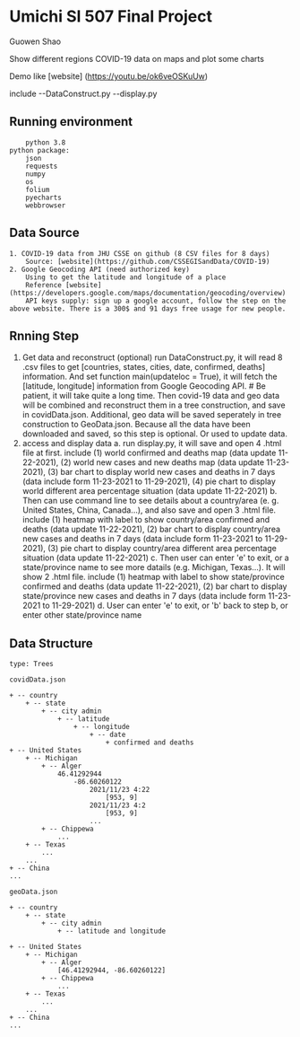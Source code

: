 # Umichi SI 507 Final Project
Guowen Shao

Show different regions COVID-19 data on maps and plot some charts

Demo like [website] (https://youtu.be/ok6veOSKuUw)

include
    --DataConstruct.py
    --display.py

## Running environment
        python 3.8
    python package:
        json
        requests
        numpy
        os
        folium
        pyecharts
        webbrowser

## Data Source
    1. COVID-19 data from JHU CSSE on github (8 CSV files for 8 days)
        Source: [website](https://github.com/CSSEGISandData/COVID-19)
    2. Google Geocoding API (need authorized key)
        Using to get the latitude and longitude of a place
        Reference [website] (https://developers.google.com/maps/documentation/geocoding/overview)
        API keys supply: sign up a google account, follow the step on the above website. There is a 300$ and 91 days free usage for new people.

## Rnning Step
1. Get data and reconstruct (optional)
    run DataConstruct.py, it will read 8 .csv files to get [countries, states, cities, date, confirmed, deaths] information. And set function main(updateloc = True), it will fetch the [latitude, longitude] information from Google Geocoding API. # Be patient, it will take quite a long time. Then covid-19 data and geo data will be combined and reconstruct them in a tree construction, and save in covidData.json. Additional, geo data will be saved seperately in tree construction to GeoData.json.
    Because all the data have been downloaded and saved, so this step is optional. Or used to update data.
2. access and display data
    a. run display.py, it will save and open 4 .html file at first. include 
        (1) world confirmed and deaths map (data update 11-22-2021), 
        (2) world new cases and new deaths map (data update 11-23-2021), 
        (3) bar chart to display world new cases and deaths in 7 days (data include form 11-23-2021 to 11-29-2021), 
        (4) pie chart to display world different area percentage situation (data update 11-22-2021)
    b. Then can use command line to see details about a country/area (e. g. United States, China, Canada...), and also save and open 3 .html file. include
        (1) heatmap with label to show country/area confirmed and deaths (data update 11-22-2021), 
        (2) bar chart to display country/area new cases and deaths in 7 days (data include form 11-23-2021 to 11-29-2021), 
        (3) pie chart to display country/area different area percentage situation (data update 11-22-2021)
    c. Then user can enter 'e' to exit, or a state/province name to see more datails (e.g. Michigan, Texas...). It will show 2 .html file. include
        (1) heatmap with label to show state/province confirmed and deaths (data update 11-22-2021), 
        (2) bar chart to display state/province new cases and deaths in 7 days (data include form 11-23-2021 to 11-29-2021)
    d. User can enter 'e' to exit, or 'b' back to step b, or enter other state/province name

## Data Structure
    type: Trees
    
    covidData.json

    + -- country
        + -- state
            + -- city admin
                + -- latitude
                    + -- longitude
                        + -- date
                            + confirmed and deaths
    + -- United States
        + -- Michigan
            + -- Alger
                46.41292944	
                    -86.60260122
                        2021/11/23 4:22
                            [953, 9]
                        2021/11/23 4:2
                            [953, 9]
                        ...
            + -- Chippewa
                ...
        + -- Texas
            ...
        ...
    + -- China
    ...

    geoData.json
    
    + -- country
        + -- state
            + -- city admin
                + -- latitude and longitude

    + -- United States
        + -- Michigan
            + -- Alger
                [46.41292944, -86.60260122]
            + -- Chippewa
                ...
        + -- Texas
            ...
        ...
    + -- China
    ...



